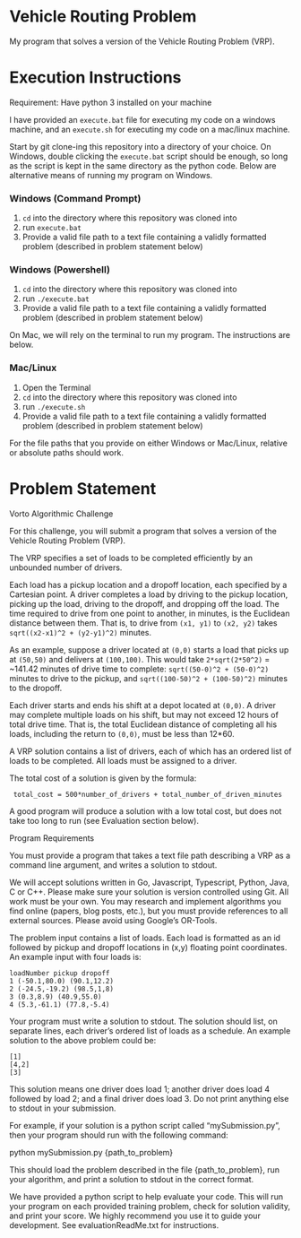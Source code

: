 # Vehicle Routing Problem
My program that solves a version of the Vehicle Routing Problem (VRP).

# Execution Instructions

Requirement: Have python 3 installed on your machine

I have provided an `execute.bat` file for executing my code on a windows machine, and an `execute.sh` for executing my code on a mac/linux machine.

Start by git clone-ing this repository into a directory of your choice. On Windows, double clicking the `execute.bat` script should be enough, so long as the script is kept in the same directory as the python code. 
Below are alternative means of running my program on Windows.

### Windows (Command Prompt)
1. `cd`  into the directory where this repository was cloned into
2. run `execute.bat`
3. Provide a valid file path to a text file containing a validly formatted problem (described in problem statement below)

### Windows (Powershell)
1. `cd` into the directory where this repository was cloned into
2.  run `./execute.bat`
3.  Provide a valid file path to a text file containing a validly formatted problem (described in problem statement below)


On Mac, we will rely on the terminal to run my program. The instructions are below.

### Mac/Linux
1. Open the Terminal
2. `cd` into the directory where this repository was cloned into
3. run `./execute.sh`
4. Provide a valid file path to a text file containing a validly formatted problem (described in problem statement below)

For the file paths that you provide on either Windows or Mac/Linux, relative or absolute paths should work.

# Problem Statement
Vorto Algorithmic Challenge

For this challenge, you will submit a program that solves a version of the Vehicle Routing Problem (VRP). 

The VRP specifies a set of loads to be completed efficiently by an unbounded number of drivers.

Each load has a pickup location and a dropoff location, each specified by a Cartesian point. A driver completes a load by driving to the pickup location, picking up the load, driving to the dropoff, and dropping off the load. The time required to drive from one point to another, in minutes, is the Euclidean distance between them. That is, to drive from `(x1, y1)` to `(x2, y2)` takes `sqrt((x2-x1)^2 + (y2-y1)^2)` minutes.

As an example, suppose a driver located at `(0,0)` starts a load that picks up at `(50,50)` and delivers at `(100,100)`. This would take `2*sqrt(2*50^2)` = ~141.42 minutes of drive time to complete: `sqrt((50-0)^2 + (50-0)^2)` minutes to drive to the pickup, and `sqrt((100-50)^2 + (100-50)^2)` minutes to the dropoff.

Each driver starts and ends his shift at a depot located at `(0,0)`. A driver may complete multiple loads on his shift, but may not exceed 12 hours of total drive time. That is, the total Euclidean distance of completing all his loads, including the return to `(0,0)`, must be less than 12*60.

A VRP solution contains a list of drivers, each of which has an ordered list of loads to be completed. All loads must be assigned to a driver.

The total cost of a solution is given by the formula:

	 total_cost = 500*number_of_drivers + total_number_of_driven_minutes 

A good program will produce a solution with a low total cost, but does not take too long to run (see Evaluation section below).

Program Requirements

You must provide a program that takes a text file path describing a VRP as a command line argument, and writes a solution to stdout. 

We will accept solutions written in Go, Javascript, Typescript, Python, Java, C or C++. Please make sure your solution is version controlled using Git. All work must be your own. You may research and implement algorithms you find online (papers, blog posts, etc.), but you must provide references to all external sources. Please avoid using Google’s OR-Tools.

The problem input contains a list of loads. Each load is formatted as an id followed by pickup and dropoff locations in (x,y) floating point coordinates. An example input with four loads is:
```
loadNumber pickup dropoff
1 (-50.1,80.0) (90.1,12.2)
2 (-24.5,-19.2) (98.5,1,8)
3 (0.3,8.9) (40.9,55.0)
4 (5.3,-61.1) (77.8,-5.4)
```

Your program must write a solution to stdout. The solution should list, on separate lines, each driver’s ordered list of loads as a schedule. An example solution to the above problem could be:
```
[1]
[4,2]
[3]
```
This solution means one driver does load 1; another driver does load 4 followed by load 2; and a final driver does load 3. Do not print anything else to stdout in your submission.

For example, if your solution is a python script called “mySubmission.py”, then your program should run with the following command:

python mySubmission.py {path_to_problem}

This should load the problem described in the file {path_to_problem}, run your algorithm, and print a solution to stdout in the correct format.

We have provided a python script to help evaluate your code. This will run your program on each provided training problem, check for solution validity, and print your score. We highly recommend you use it to guide your development. See evaluationReadMe.txt for instructions. 
